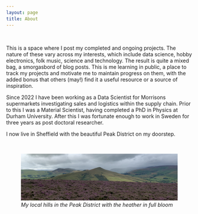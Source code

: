 ```yaml
---
layout: page
title: About
--- 
```


&nbsp; 

This is a space where I post my completed and ongoing projects. The
nature of these vary across my interests, which include data science,
hobby electronics, folk music, science and technology. The result is
quite a mixed bag, a smorgasbord of blog posts. This is me learning in
public, a place to track my projects and motivate me to maintain
progress on them, with the added bonus that others (may!) find it a
useful resource or a source of inspiration.

Since 2022 I have been working as a Data Scientist for Morrisons
supermarkets investigating sales and logistics within the supply chain.
Prior to this I was a Material Scientist, having completed a PhD in Physics
at Durham University. After this I was fortunate enough to work in Sweden
for three years as post doctoral researcher.

I now live in Sheffield with the beautiful Peak District on my doorstep.

<!---## Research
In a previous life I worked as a Material Scientist/Physicist. This took to many places
including living in Uppsala, Sweden for 3 years.  at the University of
Sheffield, with a passion for magnetic materials and their applications.

### Magnetoplasmonics and magneto-optics 
In specially designed nanostructured materials, light can
strongly couple to electrons and gets squeezed down to nanoscopic
dimensions. We call this squeezed light a ‘plasmon’. When plasmons are
coupled with magnetism, an external magnetic field can be used to
control the optical properties of a material through enhanced
magneto-optical effects. Magnetoplasmonics combines the fields of
magnetism and plasmonics in the realisation of nanostructured magnetic
surfaces with applications in telecommunications, remote sensing and
optical-control of magnetism. 

### Thin-film, interfacial magnetism and spintronics
Exotic magnetic materials can be created by precisely
layering nanometer thickness metallic films, creating artificial
crystals where interfaces make up a substantial volume of the total
material. These can be used to engineer magnetic properties that
wouldn’t exist in naturally occurring materials. Such materials have
practical significance for the field of spintronics, which aims to
understand how the spin of the electron (which is responsible for
magnetism) can be used to process or store information.

### High entropy alloys
These alloys are concocted to have no single base element,
instead having many elemental components mixed in near equal
proportions. Competing thermodynamic contributions can result in a range
of behaviour, from stablesing simple ordered crystalline phases to the
precipitation of nano-scale grains. Controlling this texture can
influence the magnetic functionality, but finding useful alloy
compositions is challenging due to the complex interactions of the all
the competing elements. To address this, I combine high-throughput
experiments with data-driven material informatics for the design of high
entropy alloys with functional magnetic properties useful for
transformers, inductors, electromagnets and electromagnetic shielding.
--->

<br />
<figure>
    <img src='../assets/img/header2.jpg' alt='missing' />
    <figcaption><i>My local hills in the Peak District with the heather in full bloom</i></figcaption>
</figure>
